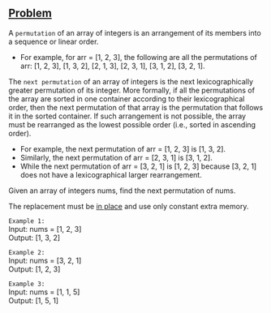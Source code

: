 ## [Problem](https://leetcode.com/problems/next-permutation/)

A `permutation` of an array of integers is an arrangement of its members into a sequence or linear order.
- For example, for arr = [1, 2, 3], the following are all the permutations of arr: [1, 2, 3], [1, 3, 2], [2, 1, 3], [2, 3, 1], [3, 1, 2], [3, 2, 1].

The `next permutation` of an array of integers is the next lexicographically greater permutation of its integer. More formally, if all the permutations of the array are sorted in one container according to their lexicographical order, then the next permutation of that array is the permutation that follows it in the sorted container. If such arrangement is not possible, the array must be rearranged as the lowest possible order (i.e., sorted in ascending order).
- For example, the next permutation of arr = [1, 2, 3] is [1, 3, 2].
- Similarly, the next permutation of arr = [2, 3, 1] is [3, 1, 2].
- While the next permutation of arr = [3, 2, 1] is [1, 2, 3] because [3, 2, 1] does not have a lexicographical larger rearrangement.

Given an array of integers nums, find the next permutation of nums.

The replacement must be [in place](https://en.wikipedia.org/wiki/In-place_algorithm) and use only constant extra memory.

`Example 1:`  
Input: nums = [1, 2, 3]  
Output: [1, 3, 2]

`Example 2:`  
Input: nums = [3, 2, 1]  
Output: [1, 2, 3]

`Example 3:`  
Input: nums = [1, 1, 5]  
Output: [1, 5, 1]